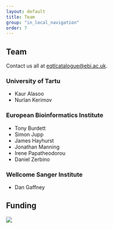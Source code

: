 ```yaml
---
layout: default
title: Team
group: "in_local_navigation"
order: 7
---
```


Team
----

Contact us all at [eqtlcatalogue@ebi.ac.uk](mailto:eqtlcatalogue@ebi.ac.uk).

### University of Tartu
- Kaur Alasoo
- Nurlan Kerimov

### European Bioinformatics Institute
- Tony Burdett
- Simon Jupp
- James Hayhurst
- Jonathan Manning
- Irene Papatheodorou
- Daniel Zerbino

### Wellcome Sanger Institute
- Dan Gaffney

Funding 
-------

<a href="https://www.opentargets.org/" style="border-bottom-style:none !important">
<img src="{{ site.baseurl }}/static/OT_logo.png">
</a>
